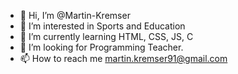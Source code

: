 - 👋 Hi, I’m @Martin-Kremser
- 👀 I’m interested in Sports and Education
- 🌱 I’m currently learning HTML, CSS, JS, C
- 💞️ I’m looking for Programming Teacher.
- 📫 How to reach me martin.kremser91@gmail.com

<!---
Martin-Kremser/Martin-Kremser is a ✨ special ✨ repository because its `README.md` (this file) appears on your GitHub profile.
You can click the Preview link to take a look at your changes.
--->
